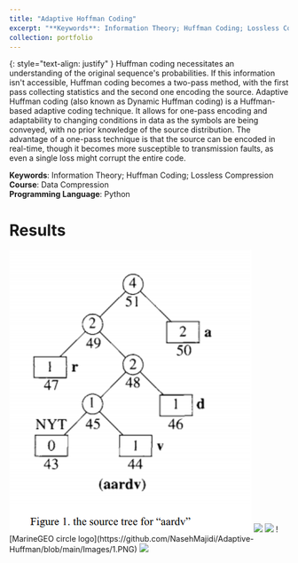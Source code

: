 ```yaml
---
title: "Adaptive Hoffman Coding"
excerpt: "**Keywords**: Information Theory; Huffman Coding; Lossless Compression<br>**Course**: Data Compression"
collection: portfolio
---
```

{: style="text-align: justify" } 
Huffman coding necessitates an understanding of the original sequence's probabilities. If this information isn't accessible, Huffman coding becomes a two-pass method, with the first pass collecting statistics and the second one encoding the source. Adaptive Huffman coding (also known as Dynamic Huffman coding) is a Huffman-based adaptive coding technique. It allows for one-pass encoding and adaptability to changing conditions in data as the symbols are being conveyed, with no prior knowledge of the source distribution. The advantage of a one-pass technique is that the source can be encoded in real-time, though it becomes more susceptible to transmission faults, as even a single loss might corrupt the entire code. 


**Keywords**: Information Theory; Huffman Coding; Lossless Compression<br>**Course**: Data Compression<br>**Programming Language**: Python

Results
====
<img src='https://github.com/NasehMajidi/Adaptive-Huffman/blob/main/Images/1.PNG'>
<img src='/NasehMajidi/Adaptive-Huffman/blob/main/Images/1.PNG'>
<img src='NasehMajidi/Adaptive-Huffman/blob/main/Images/1.PNG'>
![MarineGEO circle logo](https://github.com/NasehMajidi/Adaptive-Huffman/blob/main/Images/1.PNG)
<img src='/images/foo-bar-identity.jpg'>


